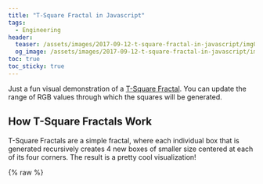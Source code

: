 ```yaml
---
title: "T-Square Fractal in Javascript"
tags:
  - Engineering
header:
  teaser: /assets/images/2017-09-12-t-square-fractal-in-javascript/img01.png
  og_image: /assets/images/2017-09-12-t-square-fractal-in-javascript/img01.png
toc: true
toc_sticky: true
---
```


Just a fun visual demonstration of a [T-Square Fractal](https://en.wikipedia.org/wiki/T-square_(fractal)). You can update the range of RGB values through which the squares will be generated.

## How T-Square Fractals Work

T-Square Fractals are a simple fractal, where each individual box that is generated recursively creates 4 new boxes of smaller size centered at each of its four corners. The result is a pretty cool visualization!

{% raw %}
<head>
    <title>T-Square Fractal</title>
    <style>

        canvas {
            background-color: white;
            margin-top: 20px;
            border: 1px solid black;
        }

        .controls {
            text-align: center;
            margin-bottom: 20px;
        }

        .color-slider {
            display: flex;
            justify-content: center;
            align-items: center;
            margin: 10px 0;
        }

        .slider-container {
            width: 300px;
            position: relative;
        }

        .slider {
            width: 100%;
        }

        .slider-label {
            width: 60px;
        }

        .range-label {
            margin-left: 10px;
            width: 100px;
        }
    </style>
</head>
<body>
    <div class="controls">
        <!-- Sliders for Red -->
        <div class="color-slider">
            <label class="slider-label">R:</label>
            <div class="slider-container">
                <input type="range" id="minR" class="slider" value="10" min="0" max="255">
                <input type="range" id="maxR" class="slider" value="20" min="0" max="255">
            </div>
            <span class="range-label" id="rangeR">10 - 20</span>
        </div>

        <!-- Sliders for Green -->
        <div class="color-slider">
            <label class="slider-label">G:</label>
            <div class="slider-container">
                <input type="range" id="minG" class="slider" value="30" min="0" max="255">
                <input type="range" id="maxG" class="slider" value="30" min="0" max="255">
            </div>
            <span class="range-label" id="rangeG">30 - 30</span>
        </div>

        <!-- Sliders for Blue -->
        <div class="color-slider">
            <label class="slider-label">B:</label>
            <div class="slider-container">
                <input type="range" id="minB" class="slider" value="50" min="0" max="255">
                <input type="range" id="maxB" class="slider" value="190" min="0" max="255">
            </div>
            <span class="range-label" id="rangeB">50 - 190</span>
        </div>

        <button id="updateColors">Update Colour Range</button>
    </div>

    <canvas id="fractalCanvas" width="400" height="390" style="display: block; margin: 0 auto;"></canvas>

    <script>
        const canvas = document.getElementById('fractalCanvas');
        const ctx = canvas.getContext('2d');
        const width = canvas.width;
        const height = canvas.height;
        const minSquareSize = 4;
        let squaresToDraw = [];
        let running = true;

        // Get slider elements and range labels
        const minR = document.getElementById('minR');
        const maxR = document.getElementById('maxR');
        const minG = document.getElementById('minG');
        const maxG = document.getElementById('maxG');
        const minB = document.getElementById('minB');
        const maxB = document.getElementById('maxB');

        const rangeR = document.getElementById('rangeR');
        const rangeG = document.getElementById('rangeG');
        const rangeB = document.getElementById('rangeB');

        // Ensure min slider can't exceed max and vice versa
        function updateSliderLimits(minSlider, maxSlider, rangeLabel) {
            if (parseInt(minSlider.value) > parseInt(maxSlider.value)) {
                maxSlider.value = minSlider.value;
            }
            if (parseInt(maxSlider.value) < parseInt(minSlider.value)) {
                minSlider.value = maxSlider.value;
            }
            rangeLabel.textContent = `${minSlider.value} - ${maxSlider.value}`;
        }

        // Add event listeners to handle slider changes
        minR.addEventListener('input', () => updateSliderLimits(minR, maxR, rangeR));
        maxR.addEventListener('input', () => updateSliderLimits(minR, maxR, rangeR));

        minG.addEventListener('input', () => updateSliderLimits(minG, maxG, rangeG));
        maxG.addEventListener('input', () => updateSliderLimits(minG, maxG, rangeG));

        minB.addEventListener('input', () => updateSliderLimits(minB, maxB, rangeB));
        maxB.addEventListener('input', () => updateSliderLimits(minB, maxB, rangeB));

        // Get the user input for RGB ranges
        function getRGBRange() {
            return {
                minR: parseInt(minR.value),
                maxR: parseInt(maxR.value),
                minG: parseInt(minG.value),
                maxG: parseInt(maxG.value),
                minB: parseInt(minB.value),
                maxB: parseInt(maxB.value),
            };
        }

        // Generate a random color within the specified range
        function getRandomColor(rgbRange) {
            const R = Math.floor(Math.random() * (rgbRange.maxR - rgbRange.minR + 1)) + rgbRange.minR;
            const G = Math.floor(Math.random() * (rgbRange.maxG - rgbRange.minG + 1)) + rgbRange.minG;
            const B = Math.floor(Math.random() * (rgbRange.maxB - rgbRange.minB + 1)) + rgbRange.minB;
            return `rgb(${R}, ${G}, ${B})`;
        }

        // Progressive draw queue
        function queueSquare(x, y, size) {
            if (size >= minSquareSize && running) {
                squaresToDraw.push({ x, y, size });

                const newSize = size / 2;
                queueSquare(x - newSize / 2, y - newSize / 2, newSize);
                queueSquare(x + size - newSize / 2, y - newSize / 2, newSize);
                queueSquare(x - newSize / 2, y + size - newSize / 2, newSize);
                queueSquare(x + size - newSize / 2, y + size - newSize / 2, newSize);
            }
        }

        // Draw each square progressively from the queue
        function drawNextSquare(rgbRange) {
            if (squaresToDraw.length > 0 && running) {
                const { x, y, size } = squaresToDraw.shift();
                ctx.fillStyle = getRandomColor(rgbRange);
                ctx.fillRect(x, y, size, size);

                requestAnimationFrame(() => drawNextSquare(rgbRange));
            } else if (running) {
                queueSquare(width / 2 - 100, height / 2 - 100, 200);  // Reset the fractal when finished
            }
        }

        // Start or reset the fractal drawing
        function startFractal() {
            ctx.clearRect(0, 0, width, height);

            const rgbRange = getRGBRange();
            squaresToDraw = [];
            queueSquare(width / 2 - 100, height / 2 - 100, 200);

            drawNextSquare(rgbRange);
        }

        // Handle the update button to reset with new colors
        document.getElementById('updateColors').addEventListener('click', () => {
            startFractal();  // Restart the fractal with updated color ranges
        });

        // Start the fractal initially
        startFractal();
    </script>
</body>
{% endraw %}

## Source Code

You can find my [Java implementation here](https://github.com/e-loughlin/tSquareFractal/blob/master/src/Core/Game.java), or the [Javascript implementation here](https://github.com/e-loughlin/e-loughlin.github.io/blob/main/_posts/2017-09-12-t-square-fractal-in-javascript.md) (the source code to this page).

